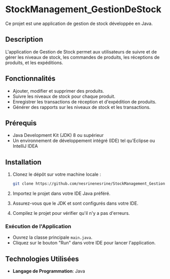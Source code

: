 # StockManagement_GestionDeStock

Ce projet est une application de gestion de stock développée en Java.

## Description

L'application de Gestion de Stock permet aux utilisateurs de suivre et de gérer les niveaux de stock, les commandes de produits, les réceptions de produits, et les expéditions. 
## Fonctionnalités

- Ajouter, modifier et supprimer des produits.
- Suivre les niveaux de stock pour chaque produit.
- Enregistrer les transactions de réception et d'expédition de produits.
- Générer des rapports sur les niveaux de stock et les transactions.
## Prérequis

- Java Development Kit (JDK) 8 ou supérieur
- Un environnement de développement intégré (IDE) tel qu'Eclipse ou IntelliJ IDEA

## Installation

1. Clonez le dépôt sur votre machine locale :

    ```bash
    git clone https://github.com/nesrinenesrine/StockManagement_GestionDeStock
    ```

2. Importez le projet dans votre IDE Java préféré.

3. Assurez-vous que le JDK et sont configurés dans votre IDE.

4. Compilez le projet pour vérifier qu'il n'y a pas d'erreurs.


### Exécution de l'Application

- Ouvrez la classe principale `main.java`.
- Cliquez sur le bouton "Run" dans votre IDE pour lancer l'application.

## Technologies Utilisées

- **Langage de Programmation**: Java
